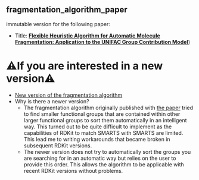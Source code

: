 ## fragmentation_algorithm_paper
immutable version for the following paper:
- Title: [**Flexible Heuristic Algorithm for Automatic Molecule Fragmentation: Application to the UNIFAC Group Contribution Model**](https://doi.org/10.1186/s13321-019-0382-3))

# ⚠️If you are interested in a new version⚠️
- [New version of the fragmentation algorithm](https://github.com/simonmb/fragmentation_algorithm)
- Why is there a newer version?
  - The fragmentation algorithm originally published with [the paper](https://doi.org/10.1186/s13321-019-0382-3) tried to find smaller functional groups that are contained within other larger functional groups to sort them automatically in an intelligent way. This turned out to be quite difficult to implement as the capabilities of RDKit to match SMARTS with SMARTS are  limited. This lead me to writing workarounds that became broken in subsequent RDKit versions.
  - The newer version does not try to automatically sort the groups you are searching for in an automatic way but relies on the user to provide this order. This allows the algorithm to be applicable with recent RDKit versions without problems.
